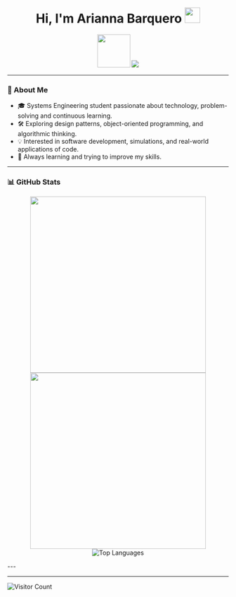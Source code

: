 


<h1 align="center">Hi, I'm Arianna Barquero <img src="https://media.giphy.com/media/hvRJCLFzcasrR4ia7z/giphy.gif" width="35"></h1>

<p align="center"><img src="https://media.giphy.com/media/ENY5vJgJPEfG3Ym14H/giphy.gif" width="75"/>
  <a href="https://github.com/DenverCoder1/readme-typing-svg">
    <img src="https://readme-typing-svg.herokuapp.com?lines=Systems+Engineering+Student;Always%20learning%20new%20things&center=true&width=500&height=50">
  </a>
</p>


---

### 🌟 About Me

- 🎓 Systems Engineering student passionate about technology, problem-solving and continuous learning.  
- 🛠️ Exploring design patterns, object-oriented programming, and algorithmic thinking.  
- 💡 Interested in software development, simulations, and real-world applications of code.  
- 🌱 Always learning and trying to improve my skills.  

---

### 📊 GitHub Stats

<p align="center">
  <img src="https://github-readme-stats.vercel.app/api?username=ar14nn422&show_icons=true&theme=gotham" width="400" />
  <img src="https://github-readme-streak-stats.herokuapp.com/?user=ar14nn422&theme=gotham" width="400"/>
  <img src="https://github-readme-stats.vercel.app/api/top-langs/?username=ar14nn422&layout=compact&theme=gotham" alt="Top Languages"/>
</p>
---

---
![Visitor Count](https://profile-counter.glitch.me/ar14nn422/count.svg)













